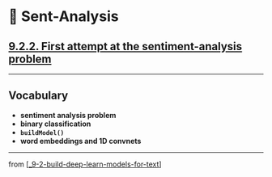 # 🧬 Sent-Analysis

## [**9.2.2.** First attempt at the sentiment-analysis problem](https://livebook.manning.com/book/deep-learning-with-javascript/chapter-9/106)

---

## **Vocabulary**

- **sentiment analysis problem**
- **binary classification**
- **`buildModel()`**
- **word embeddings and 1D convnets**

<link rel="stylesheet" type="text/css" media="all" href="../../../assets/css/custom.css" />

---

from [[_9-2-build-deep-learn-models-for-text]]

[//begin]: # "Autogenerated link references for markdown compatibility"
[_9-2-build-deep-learn-models-for-text]: _9-2-build-deep-learn-models-for-text.md "🧬 Text Deep Learn Models"
[//end]: # "Autogenerated link references"

